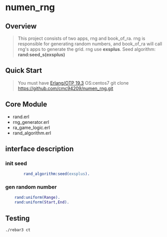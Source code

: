# numen_rng
  ## Overview

>This project consists of two apps, rng and book_of_ra. rng is responsible for generating random numbers, and book_of_ra will call rng's apps to
generate the grid.
rng use **exsplus**. Seed algorithm: **rand:seed_s(exsplus)**

## Quick Start
>You must have [Erlang/OTP 19.3](http://erlang.org/download.html)
OS:centos7
git clone https://github.com/cmc94209/numen_rng.git

## Core Module
- rand.erl
- rng_generator.erl
- ra_game_logic.erl
- rand_algorithm.erl

## interface description

### init seed
```erlang
        rand_algorithm:seed(exsplus).
```

### gen random number
```erlang
    rand:uniform(Range).
    rand:uniform(Start,End).
```



## Testing
    ./rebar3 ct
